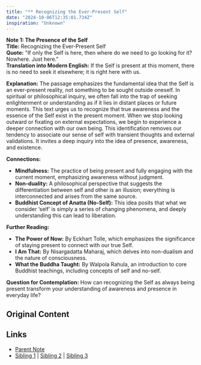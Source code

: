 ```yaml
---
title: "** Recognizing the Ever-Present Self"
date: "2024-10-06T12:35:01.734Z"
inspiration: "Unknown"
---
```


  
**Note 1: The Presence of the Self**  
**Title:** Recognizing the Ever-Present Self  
**Quote:** "If only the Self is here, then where do we need to go looking for it? Nowhere. Just here."  
**Translation into Modern English:** If the Self is present at this moment, there is no need to seek it elsewhere; it is right here with us.  

**Explanation:** The passage emphasizes the fundamental idea that the Self is an ever-present reality, not something to be sought outside oneself. In spiritual or philosophical inquiry, we often fall into the trap of seeking enlightenment or understanding as if it lies in distant places or future moments. This text urges us to recognize that true awareness and the essence of the Self exist in the present moment. When we stop looking outward or fixating on external expectations, we begin to experience a deeper connection with our own being. This identification removes our tendency to associate our sense of self with transient thoughts and external validations. It invites a deep inquiry into the idea of presence, awareness, and existence.  

**Connections:**  
- **Mindfulness:** The practice of being present and fully engaging with the current moment, emphasizing awareness without judgment.  
- **Non-duality:** A philosophical perspective that suggests the differentiation between self and other is an illusion; everything is interconnected and arises from the same source.  
- **Buddhist Concept of Anatta (No-Self):** This idea posits that what we consider ‘self’ is simply a series of changing phenomena, and deeply understanding this can lead to liberation.  

**Further Reading:**  
- **The Power of Now:** By Eckhart Tolle, which emphasizes the significance of staying present to connect with our true Self.  
- **I Am That:** By Nisargadatta Maharaj, which delves into non-dualism and the nature of consciousness.  
- **What the Buddha Taught:** By Walpola Rahula, an introduction to core Buddhist teachings, including concepts of self and no-self.  

**Question for Contemplation:** How can recognizing the Self as always being present transform your understanding of awareness and presence in everyday life?  


## Original Content



## Links

- [Parent Note](/parent-note.md)
- [Sibling 1](/zettel1.md) | [Sibling 2](/zettel2.md) | [Sibling 3](/zettel3.md)
